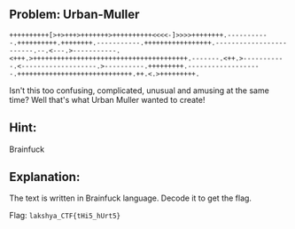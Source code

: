 ## Problem: Urban-Muller

```
++++++++++[>+>+++>+++++++>++++++++++<<<<-]>>>>++++++++.-----------.++++++++++.++++++++.-----------.+++++++++++++++++.------------------------.--.<---.>-----------.<+++.>+++++++++++++++++++++++++++++++++++++++.-------.<++.>-----------.<-------------------.>----------.+++++++++.-------------------.+++++++++++++++++++++++++++++.++.<.>+++++++++.
```

Isn't this too confusing, complicated, unusual and amusing at the same time? Well that's what Urban Muller wanted to create!

## Hint:
Brainfuck

## Explanation:

The text is written in Brainfuck language. Decode it to get the flag.
 
Flag: `lakshya_CTF{tHi5_hUrt5}`
